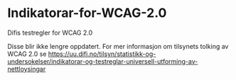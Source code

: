 # Indikatorar-for-WCAG-2.0
Difis testregler for WCAG 2.0


Disse blir ikke lengre oppdatert. For mer informasjon om tilsynets tolking av WCAG 2.0 se https://uu.difi.no/tilsyn/statistikk-og-undersokelser/indikatorar-og-testreglar-universell-utforming-av-nettloysingar
